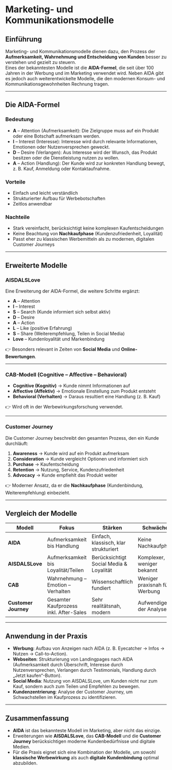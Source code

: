# Marketing- und Kommunikationsmodelle

## Einführung
Marketing- und Kommunikationsmodelle dienen dazu, den Prozess der **Aufmerksamkeit, Wahrnehmung und Entscheidung von Kunden** besser zu verstehen und gezielt zu steuern.  
Eines der bekanntesten Modelle ist die **AIDA-Formel**, die seit über 100 Jahren in der Werbung und im Marketing verwendet wird. Neben AIDA gibt es jedoch auch weiterentwickelte Modelle, die den modernen Konsum- und Kommunikationsgewohnheiten Rechnung tragen.

---

## Die AIDA-Formel

### Bedeutung
- **A** – Attention (Aufmerksamkeit): Die Zielgruppe muss auf ein Produkt oder eine Botschaft aufmerksam werden.  
- **I** – Interest (Interesse): Interesse wird durch relevante Informationen, Emotionen oder Nutzenversprechen geweckt.  
- **D** – Desire (Verlangen): Aus Interesse wird der Wunsch, das Produkt besitzen oder die Dienstleistung nutzen zu wollen.  
- **A** – Action (Handlung): Der Kunde wird zur konkreten Handlung bewegt, z. B. Kauf, Anmeldung oder Kontaktaufnahme.

### Vorteile
- Einfach und leicht verständlich  
- Strukturierter Aufbau für Werbebotschaften  
- Zeitlos anwendbar  

### Nachteile
- Stark vereinfacht, berücksichtigt keine komplexen Kaufentscheidungen  
- Keine Beachtung von **Nachkaufphase** (Kundenzufriedenheit, Loyalität)  
- Passt eher zu klassischen Werbemitteln als zu modernen, digitalen Customer Journeys  

---

## Erweiterte Modelle

### AISDALSLove
Eine Erweiterung der AIDA-Formel, die weitere Schritte ergänzt:  
- **A** – Attention  
- **I** – Interest  
- **S** – Search (Kunde informiert sich selbst aktiv)  
- **D** – Desire  
- **A** – Action  
- **L** – Like (positive Erfahrung)  
- **S** – Share (Weiterempfehlung, Teilen in Social Media)  
- **Love** – Kundenloyalität und Markenbindung  

👉 Besonders relevant in Zeiten von **Social Media** und **Online-Bewertungen**.

---

### CAB-Modell (Cognitive – Affective – Behavioral)
- **Cognitive (Kognitiv)** → Kunde nimmt Informationen auf  
- **Affective (Affektiv)** → Emotionale Einstellung zum Produkt entsteht  
- **Behavioral (Verhalten)** → Daraus resultiert eine Handlung (z. B. Kauf)  

👉 Wird oft in der Werbewirkungsforschung verwendet.  

---

### Customer Journey
Die Customer Journey beschreibt den gesamten Prozess, den ein Kunde durchläuft:  
1. **Awareness** → Kunde wird auf ein Produkt aufmerksam  
2. **Consideration** → Kunde vergleicht Optionen und informiert sich  
3. **Purchase** → Kaufentscheidung  
4. **Retention** → Nutzung, Service, Kundenzufriedenheit  
5. **Advocacy** → Kunde empfiehlt das Produkt weiter  

👉 Moderner Ansatz, da er die **Nachkaufphase** (Kundenbindung, Weiterempfehlung) einbezieht.  

---

## Vergleich der Modelle

| Modell          | Fokus                               | Stärken                                   | Schwächen                         |
|-----------------|-------------------------------------|-------------------------------------------|-----------------------------------|
| **AIDA**        | Aufmerksamkeit bis Handlung         | Einfach, klassisch, klar strukturiert     | Keine Nachkaufphase                |
| **AISDALSLove** | Aufmerksamkeit bis Loyalität/Teilen | Berücksichtigt Social Media & Loyalität   | Komplexer, weniger bekannt         |
| **CAB**         | Wahrnehmung – Emotion – Verhalten   | Wissenschaftlich fundiert                 | Weniger praxisnah für Werbung      |
| **Customer Journey** | Gesamter Kaufprozess inkl. After-Sales | Sehr realitätsnah, modern                 | Aufwendiger in der Analyse         |

---

## Anwendung in der Praxis
- **Werbung**: Aufbau von Anzeigen nach AIDA (z. B. Eyecatcher → Infos → Nutzen → Call-to-Action).  
- **Webseiten**: Strukturierung von Landingpages nach AIDA (Aufmerksamkeit durch Überschrift, Interesse durch Nutzenversprechen, Verlangen durch Testimonials, Handlung durch „Jetzt kaufen“-Button).  
- **Social Media**: Nutzung von AISDALSLove, um Kunden nicht nur zum Kauf, sondern auch zum Teilen und Empfehlen zu bewegen.  
- **Kundenzentrierung**: Analyse der Customer Journey, um Schwachstellen im Kaufprozess zu identifizieren.  

---

## Zusammenfassung
- **AIDA** ist das bekannteste Modell im Marketing, aber nicht das einzige.  
- Erweiterungen wie **AISDALSLove**, das **CAB-Modell** und die **Customer Journey** berücksichtigen moderne Kundenbedürfnisse und digitale Medien.  
- Für die Praxis eignet sich eine Kombination der Modelle, um sowohl **klassische Werbewirkung** als auch **digitale Kundenbindung** optimal abzubilden.  
